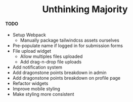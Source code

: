 <h1 align="center">Unthinking Majority</h1>

#### TODO

* Setup Webpack
  * Manually package tailwindcss assets ourselves
* Pre-populate name if logged in for submission forms
* File upload widget
  * Allow multiples files uploaded
  * Add drag-n-drop file uploads
* Add notification system
* Add dragonstone points breakdown in admin
* Add dragonstone points breakdown on profile page
* Refactor widgets
* Improve mobile styling
* Make styling more consistent